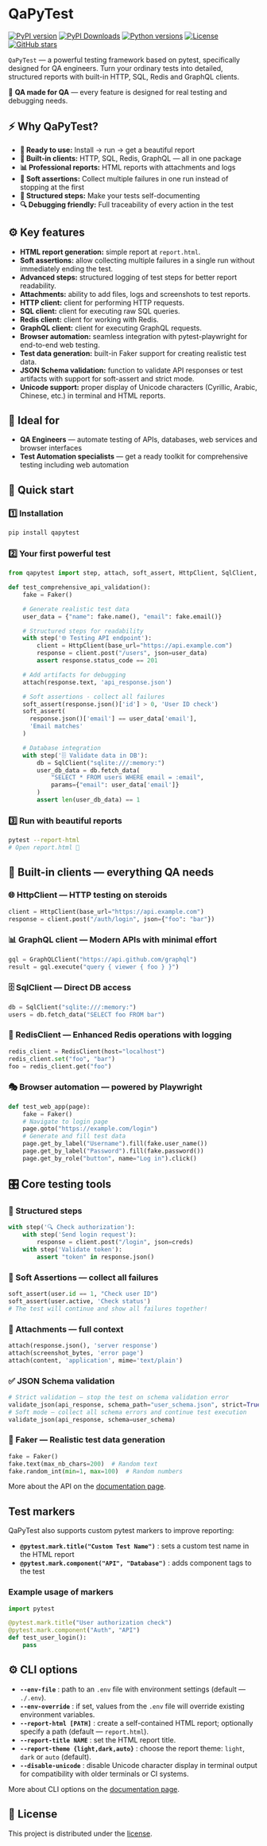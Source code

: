 # QaPyTest

[![PyPI version](https://img.shields.io/pypi/v/qapytest.svg)](https://pypi.org/project/qapytest/)
[![PyPI Downloads](https://static.pepy.tech/personalized-badge/qapytest?period=total&units=INTERNATIONAL_SYSTEM&left_color=BLUE&right_color=YELLOW&left_text=downloads)](https://pepy.tech/projects/qapytest)
[![Python versions](https://img.shields.io/pypi/pyversions/qapytest.svg)](https://pypi.org/project/qapytest/)
[![License](https://img.shields.io/github/license/o73k51i/qapytest.svg)](https://github.com/o73k51i/qapytest/blob/main/LICENSE)
[![GitHub stars](https://img.shields.io/github/stars/o73k51i/qapytest.svg?style=social)](https://github.com/o73k51i/qapytest)

`QaPyTest` — a powerful testing framework based on pytest, specifically
designed for QA engineers. Turn your ordinary tests into detailed, structured
reports with built-in HTTP, SQL, Redis and GraphQL clients.

🎯 **QA made for QA** — every feature is designed for real testing and
debugging needs.

## ⚡ Why QaPyTest?

- **🚀 Ready to use:** Install → run → get a beautiful report
- **🔧 Built-in clients:** HTTP, SQL, Redis, GraphQL — all in one package
- **📊 Professional reports:** HTML reports with attachments and logs
- **🎯 Soft assertions:** Collect multiple failures in one run instead of
  stopping at the first
- **📝 Structured steps:** Make your tests self-documenting
- **🔍 Debugging friendly:** Full traceability of every action in the test

## ⚙️ Key features

- **HTML report generation:** simple report at `report.html`.
- **Soft assertions:** allow collecting multiple failures in a single run
  without immediately ending the test.
- **Advanced steps:** structured logging of test steps for better report
  readability.
- **Attachments:** ability to add files, logs and screenshots to test reports.
- **HTTP client:** client for performing HTTP requests.
- **SQL client:** client for executing raw SQL queries.
- **Redis client:** client for working with Redis.
- **GraphQL client:** client for executing GraphQL requests.
- **Browser automation:** seamless integration with pytest-playwright for
  end-to-end web testing.
- **Test data generation:** built-in Faker support for creating realistic test
  data.
- **JSON Schema validation:** function to validate API responses or test
  artifacts with support for soft-assert and strict mode.
- **Unicode support:** proper display of Unicode characters (Cyrillic, Arabic,
  Chinese, etc.) in terminal and HTML reports.

## 👥 Ideal for

- **QA Engineers** — automate testing of APIs, databases, web services and
  browser interfaces
- **Test Automation specialists** — get a ready toolkit for comprehensive
  testing including web automation

## 🚀 Quick start

### 1️⃣ Installation

```bash
pip install qapytest
```

### 2️⃣ Your first powerful test

```python
from qapytest import step, attach, soft_assert, HttpClient, SqlClient, Faker

def test_comprehensive_api_validation():
    fake = Faker()

    # Generate realistic test data
    user_data = {"name": fake.name(), "email": fake.email()}

    # Structured steps for readability
    with step('🌐 Testing API endpoint'):
        client = HttpClient(base_url="https://api.example.com")
        response = client.post("/users", json=user_data)
        assert response.status_code == 201

    # Add artifacts for debugging
    attach(response.text, 'api_response.json')

    # Soft assertions - collect all failures
    soft_assert(response.json()['id'] > 0, 'User ID check')
    soft_assert(
      response.json()['email'] == user_data['email'],
      'Email matches'
    )

    # Database integration
    with step('🗄️ Validate data in DB'):
        db = SqlClient("sqlite:///:memory:")
        user_db_data = db.fetch_data(
            "SELECT * FROM users WHERE email = :email",
            params={"email": user_data['email']}
        )
        assert len(user_db_data) == 1
```

### 3️⃣ Run with beautiful reports

```bash
pytest --report-html
# Open report.html 🎨
```

## 🔌 Built-in clients — everything QA needs

### 🌐 HttpClient — HTTP testing on steroids

```python
client = HttpClient(base_url="https://api.example.com")
response = client.post("/auth/login", json={"foo": "bar"})
```

### 📊 GraphQL client — Modern APIs with minimal effort

```python
gql = GraphQLClient("https://api.github.com/graphql")
result = gql.execute("query { viewer { foo } }")
```

### 🗄️ SqlClient — Direct DB access

```python
db = SqlClient("sqlite:///:memory:")
users = db.fetch_data("SELECT foo FROM bar")
```

### 🔴 RedisClient — Enhanced Redis operations with logging

```python
redis_client = RedisClient(host="localhost")
redis_client.set("foo", "bar")
foo = redis_client.get("foo")
```

### 🎭 Browser automation — powered by Playwright

```python
def test_web_app(page):
    fake = Faker()
    # Navigate to login page
    page.goto("https://example.com/login")
    # Generate and fill test data
    page.get_by_label("Username").fill(fake.user_name())
    page.get_by_label("Password").fill(fake.password())
    page.get_by_role("button", name="Log in").click()
```

## 🎛️ Core testing tools

### 📝 Structured steps

```python
with step('🔍 Check authorization'):
    with step('Send login request'):
        response = client.post("/login", json=creds)
    with step('Validate token'):
        assert "token" in response.json()
```

### 🎯 Soft Assertions — collect all failures

```python
soft_assert(user.id == 1, "Check user ID")
soft_assert(user.active, 'Check status')
# The test will continue and show all failures together!
```

### 📎 Attachments — full context

```python
attach(response.json(), 'server response')
attach(screenshot_bytes, 'error page')
attach(content, 'application', mime='text/plain')
```

### ✅ JSON Schema validation

```python
# Strict validation — stop the test on schema validation error
validate_json(api_response, schema_path="user_schema.json", strict=True)
# Soft mode — collect all schema errors and continue test execution
validate_json(api_response, schema=user_schema)
```

### 🎲 Faker — Realistic test data generation

```python
fake = Faker()
fake.text(max_nb_chars=200)  # Random text
fake.random_int(min=1, max=100)  # Random numbers
```

More about the API on the [documentation page](https://github.com/o73k51i/qapytest/blob/main/docs/API.md).

## Test markers

QaPyTest also supports custom pytest markers to improve reporting:

- **`@pytest.mark.title("Custom Test Name")`** : sets a custom test name in
  the HTML report
- **`@pytest.mark.component("API", "Database")`** : adds component tags to
  the test

### Example usage of markers

```python
import pytest

@pytest.mark.title("User authorization check")
@pytest.mark.component("Auth", "API")
def test_user_login():
    pass
```

## ⚙️ CLI options

- **`--env-file`** : path to an `.env` file with environment settings
  (default — `./.env`).
- **`--env-override`** : if set, values from the `.env` file will override
  existing environment variables.
- **`--report-html [PATH]`** : create a self-contained HTML report; optionally
  specify a path (default — `report.html`).
- **`--report-title NAME`** : set the HTML report title.
- **`--report-theme {light,dark,auto}`** : choose the report theme: `light`,
  `dark` or `auto` (default).
- **`--disable-unicode`** : disable Unicode character display in 
  terminal output for compatibility with older terminals or CI systems.

More about CLI options on the [documentation page](https://github.com/o73k51i/qapytest/blob/main/docs/CLI.md).

## 📑 License

This project is distributed under the [license](https://github.com/o73k51i/qapytest/blob/main/LICENSE).
